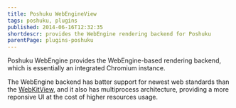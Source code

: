 ```yaml
---
title: Poshuku WebEngineView
tags: poshuku, plugins
published: 2014-06-16T12:32:35
shortdescr: provides the WebEngine rendering backend for Poshuku
parentPage: plugins-poshuku
---
```


Poshuku WebEngine provides the WebEngine-based rendering backend,
which is essentially an integrated Chromium instance.

The WebEngine backend has batter support for newest web standards
than the [WebKitView](/plugins-poshuku-webkitview), and it also has
multiprocess architecture, providing a more reponsive UI at the cost
of higher resources usage.
